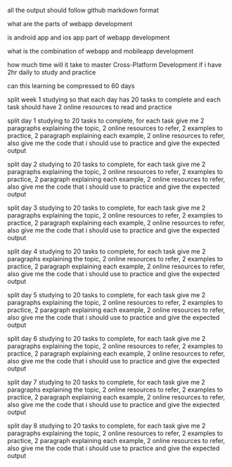 all the output should follow github markdown format

what are the parts of webapp development

is android app and ios app part of webapp development

what is the combination of webapp and mobileapp development

how much time will it take to master Cross-Platform Development if i have 2hr daily to study and practice

can this learning be compressed to 60 days

split week 1 studying so that each day has 20 tasks to complete and each task should have 2 online resources to read and practice

split day 1 studying to 20 tasks to complete, for each task give me 2 paragraphs explaining the topic, 2 online resources to refer, 2 examples to practice, 2 paragraph explaining each example, 2 online resources to refer, also give me the code that i should use to practice and give the expected output

split day 2 studying to 20 tasks to complete, for each task give me 2 paragraphs explaining the topic, 2 online resources to refer, 2 examples to practice, 2 paragraph explaining each example, 2 online resources to refer, also give me the code that i should use to practice and give the expected output

split day 3 studying to 20 tasks to complete, for each task give me 2 paragraphs explaining the topic, 2 online resources to refer, 2 examples to practice, 2 paragraph explaining each example, 2 online resources to refer, also give me the code that i should use to practice and give the expected output

split day 4 studying to 20 tasks to complete, for each task give me 2 paragraphs explaining the topic, 2 online resources to refer, 2 examples to practice, 2 paragraph explaining each example, 2 online resources to refer, also give me the code that i should use to practice and give the expected output

split day 5 studying to 20 tasks to complete, for each task give me 2 paragraphs explaining the topic, 2 online resources to refer, 2 examples to practice, 2 paragraph explaining each example, 2 online resources to refer, also give me the code that i should use to practice and give the expected output

split day 6 studying to 20 tasks to complete, for each task give me 2 paragraphs explaining the topic, 2 online resources to refer, 2 examples to practice, 2 paragraph explaining each example, 2 online resources to refer, also give me the code that i should use to practice and give the expected output

split day 7 studying to 20 tasks to complete, for each task give me 2 paragraphs explaining the topic, 2 online resources to refer, 2 examples to practice, 2 paragraph explaining each example, 2 online resources to refer, also give me the code that i should use to practice and give the expected output

split day 8 studying to 20 tasks to complete, for each task give me 2 paragraphs explaining the topic, 2 online resources to refer, 2 examples to practice, 2 paragraph explaining each example, 2 online resources to refer, also give me the code that i should use to practice and give the expected output
